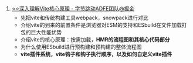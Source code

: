 



1. [⭐️⭐️深入理解Vite核心原理 - 字节跳动ADFE团队@掘金](https://juejin.cn/post/7064853960636989454)
   - 先把vite和传统构建工具webpack，snowpack进行对比
   - 介绍vite的到来的前置条件是浏览器对ESM的支持和ESbuild在文件加载打包的巨大性能优势
   - 介绍vite的核心原理：按需加载，**HMR的流程图和其核心代码部分**
   - 为什么使用ESbuild进行预构建和预构建的整体流程图
   - **vite插件系统，vite钩子和钩子执行顺序，以及如何自定义vite插件**